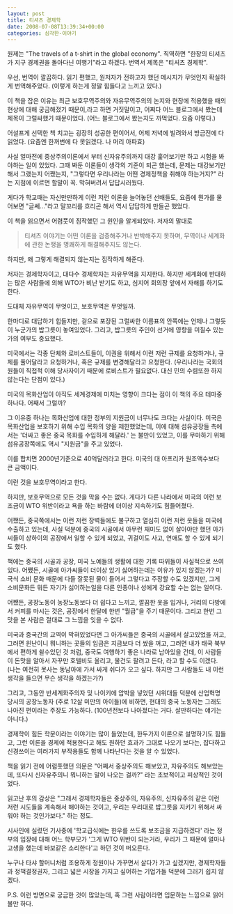 ```yaml
---
layout: post
title: 티셔츠 경제학
date: 2008-07-08T13:39:34+00:00
categories: 심각한-이야기
---
```

원제는 "The travels of a t-shirt in the global economy". 직역하면 "한장의 티셔츠가 지구 경제권을 돌아다닌 여행기"라고 하겠다. 번역서 제목은 "티셔츠 경제학".

우선, 번역이 깔끔하다. 읽기 편했고, 원저자가 전하고자 했던 메시지가 무엇인지 확실하게 번역해주었다. (이렇게 하는게 정말 힘들다고 느끼고 있다.)

<a href="http://www.aladdin.co.kr/shop/wproduct.aspx?ISBN=8991147410&amp;ttbkey=ttbjinto1216001&amp;COPYPaper=1"><img alt="" src="http://image.aladdin.co.kr/coveretc/book/coversum/8991147410_1.jpg" border="0" align=right hspace=10 /></a>

이 책을 잡은 이유는 최근 보호무역주의와 자유무역주의의 논지와 현장에 적용했을 때의 현상에 대해 궁금해졌기 때문이,라고 하면 거짓말이고, 어쩌다 어느 블로그에서 봤는데 제목이 그럴싸했기 때문이었다. (어느 블로그에서 봤는지도 까먹었다. 요즘 이렇다.)

어설프게 선택한 책 치고는 굉장히 성공한 편이어서, 어제 저녁에 빌려와서 방금전에 다 읽었다. (요즘엔 한꺼번에 다 못읽겠다. 나 머리 아파효)

사실 얼마전에 중상주의이론에서 부터 신자유주의까지 대강 훑어보기만 하고 시험을 봐야하는 일이 있었다. 그때 봐둔 이론들이 생각의 기준이 되곤 했는데, 문제는 대강보기만 해서 그랬는지 어쨌는지, "그렇다면 우리나라는 어떤 경제정책을 취해야 하는거지?" 라는 지점에 이르면 할말이 꼭. 막혀버려서 답답시러웠다.

게다가 학교때는 자신만만하게 이런 저런 이론을 늘어놓던 선배들도, 요즘에 뭔가를 물어보면 "글쎄..."라고 말꼬리를 흐리곤 해서 역시 답답하게 만들곤 했었다.

이 책을 읽으면서 어렴풋이 짐작했던 그 원인을 알게되었다. 저자의 말대로

<blockquote>티셔츠 이야기는 어떤 이론을 검증해주거나 반박해주지 못하며, 무역이나 세계화에 관한 논쟁을 명쾌하게 해결해주지도 않는다.</blockquote>

하지만, 왜 그렇게 해결되지 않는지는 짐작하게 해준다.

저자는 경제학자이고, 대다수 경제학자는 자유무역을 지지한다. 하지만 세계화에 반대하는 많은 사람들에 의해 WTO가 비난 받기도 하고, 심지어 회의장 앞에서 자해를 하기도 한다.

도대체 자유무역이 무엇이고, 보호무역은 무엇일까.

한마디로 대답하기 힘들지만, 겉으로 포장된 그럴싸한 이름표의 안쪽에는 언제나 그렇듯이 누군가의 밥그릇이 놓여있었다. 그리고, 밥그릇의 주인이 선거에 영향을 미칠수 있는가의 여부도 중요했다.

미국에서는 각종 단체와 로비스트들이, 이권을 위해서 이런 저런 규제를 요청하거나, 규제를 풀어달라고 요청하거나, 혹은 규제를 변경해달라고 요청한다. (우리나라는 국회의원들이 직접적 이해 당사자이기 때문에 로비스트가 필요없다. 대신 민의 수렴또한 하지 않는다는 단점이 있다.)

미국의 목화산업이 아직도 세계경제에 미치는 영향이 크다는 점이 이 책의 주요 테마중 하나다. 어째서 그럴까?

그 이유중 하나는 목화산업에 대한 정부의 지원금이 너무나도 크다는 사실이다. 미국은 목화산업을 보호하기 위해 수입 목화의 양을 제한했었는데, 이에 대해 섬유공장들 측에서는 '더싸고 좋은 중국 목화를 수입하게 해달라.' 는 불만이 있었고, 이를 무마하기 위해 섬유공장쪽에도 역시 "지원금"을 주고 있었다.

이를 합치면 2000년기준으로 40억달러라고 한다. 미국의 대 아프리카 원조액수보다 큰 금액이다.

이런 것을 보호무역이라고 한다.

하지만, 보호무역으로 모든 것을 막을 수는 없다. 게다가 다른 나라에서 미국의 이런 보조금이 WTO 위반이라고 욕을 하는 바람에 더이상 지속하기도 힘들어졌다.

어쨌든, 중국쪽에서는 이런 저런 장벽들에도 불구하고 열심히 이런 저런 옷들을 미국에 수출하고 있는데, 사실 덕분에 중국의 시골에서 아무런 재미도 없이 살아야만 했던 아가씨들이 상하이의 공장에서 일할 수 있게 되었고, 귀걸이도 사고, 연애도 할 수 있게 되기도 했다.

책에는 중국의 시골과 공장, 미국 노예들의 생활에 대한 기록 따위들이 사실적으로 쓰여있다. 어쨌든, 시골에 아가씨들이 더이상 있기 싫어하는데는 이유가 있지 않겠는가? 미국식 소비 문화 때문에 다들 잘못된 물이 들어서 그렇다고 주장할 수도 있겠지만, 그게 소비문화든 뭐든 자기가 싫어하는일을 다른 인종이나 성에게 강요할 수는 없는 일이다.

어쨌든, 공장노동이 농장노동보다 더 쉽다고 느끼고, 깔끔한 옷을 입거나, 거리의 다방에서 커피를 마시는 것은, 공장에서 한달에 한번 "월급"을 주기 때문이다. 그리고 한번 그 맛을 본 사람은 절대로 그 느낌을 잊을 수 없다.

미국과 중국간의 교역이 막혀있었다면 그 아가씨들은 중국의 시골에서 살고있었을 꺼고, 그러면 윈난이니 뭐니하는 곳들의 임금은 지금보다 더 쌌을 꺼고, 그러면 내가 태국 북부에서 편하게 쉴수있던 것 처럼, 중국도 여행하기 좋은 나라로 남아있을 건데, 이 사람들이 돈맛을 알아서 자꾸만 호텔비도 올리고, 물건도 팔려고 든다, 라고 할 수도 이겠다. (나는 여전히 못사는 동남아에 가서 싸게 쉬다가 오고 싶다. 하지만 그 사람들도 내 이런 생각을 들으면 무슨 생각을 하겠는가?)

그리고, 그동안 반세계화주의자 및 나이키에 압박을 넣었던 시위대들 덕분에 산업혁명 당시의 공장노동자 (주로 12살 미만의 아이들)에 비하면, 현대의 중국 노동자는 그래도 나아진 편이라는 주장도 가능하다. (100년전보다 나아졌다는 거다. 살만하다는 얘기는 아니다.)

경제학이 힘든 학문이라는 이야기는 많이 들었는데, 한두가지 이론으로 설명하기도 힘들고, 그런 이론을 경제에 적용한다고 해도 원하던 효과가 그대로 나오기 보다는, 잡다하고 신경쓰이는 여러가지 부작용들도 함께 나타난다는 것을 알 수 있었다.

책을 읽기 전에 어렴풋했던 의문은 "어째서 중상주의도 해보았고, 자유주의도 해보았는데, 또다시 신자유주의니 뭐니하는 말이 나오는 걸까?" 라는 초보적이고 피상적인 것이었다.

읽고난 후의 감상은 "그래서 경제학자들은 중상주의, 자유주의, 신자유주의 같은 이런 저런 시도들을 계속해서 해야하는 것이고, 우리는 우리대로 밥그릇을 지키기 위해서 싸워야 하는 것인가보다." 하는 정도.

시사인에 실렸던 기사중에 '학교급식에는 한우를 쓰도록 보조금을 지급하겠다' 라는 정부의 입장에 대해 어느 학부모가 '그게 WTO 위반이 되는거라, 우리가 그 때문에 얼마나 고생을 했는데 바보같은 소리한다'고 하던 것이 떠오른다.

누구나 타샤 할머니처럼 조용하게 정원이나 가꾸면서 살다가 가고 싶겠지만, 경제학자들과 정책결정권자, 그리고 넓은 시장을 가지고 싶어하는 기업가들 덕분에 그러기 쉽지 않겠다.

P.S. 이런 방면으로 궁금한 것이 많았는데, 혹 그런 사람이라면 입문하는 느낌으로 읽어볼만 하다.
